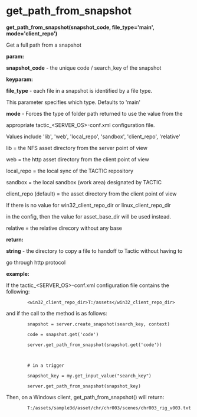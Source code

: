# get\_path\_from\_snapshot

**get\_path\_from\_snapshot(snapshot\_code, file\_type='main', mode='client\_repo')**

Get a full path from a snapshot

**param:**

**snapshot\_code** - the unique code / search\_key of the snapshot

**keyparam:**

**file\_type** - each file in a snapshot is identified by a file type.

This parameter specifies which type. Defaults to 'main'

**mode** - Forces the type of folder path returned to use the value from the

appropriate tactic\_&lt;SERVER\_OS&gt;-conf.xml configuration file.

Values include 'lib', 'web', 'local\_repo', 'sandbox', 'client\_repo', 'relative'

lib = the NFS asset directory from the server point of view

web = the http asset directory from the client point of view

local\_repo = the local sync of the TACTIC repository

sandbox = the local sandbox (work area) designated by TACTIC

client\_repo (default) = the asset directory from the client point of view

If there is no value for win32\_client\_repo\_dir or linux\_client\_repo\_dir

in the config, then the value for asset\_base\_dir will be used instead.

relative = the relative direcory without any base

**return:**

**string** - the directory to copy a file to handoff to Tactic without having to

go through http protocol

**example:**

If the tactic\_&lt;SERVER\_OS&gt;-conf.xml configuration file contains the following:

            <win32_client_repo_dir>T:/assets</win32_client_repo_dir>

and if the call to the method is as follows:

            snapshot = server.create_snapshot(search_key, context)

            code = snapshot.get('code')

            server.get_path_from_snapshot(snapshot.get('code'))



            # in a trigger

            snapshot_key = my.get_input_value("search_key")

            server.get_path_from_snapshot(snapshot_key)

Then, on a Windows client, get\_path\_from\_snapshot() will return:

            T:/assets/sample3d/asset/chr/chr003/scenes/chr003_rig_v003.txt
